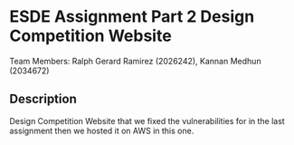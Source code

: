 <h1>ESDE Assignment Part 2 Design Competition Website</h1>

Team Members: Ralph Gerard Ramirez (2026242), Kannan Medhun (2034672)<br>

<h2>Description</h2>

Design Competition Website that we fixed the vulnerabilities for in the last assignment then we hosted it on AWS in this one.

